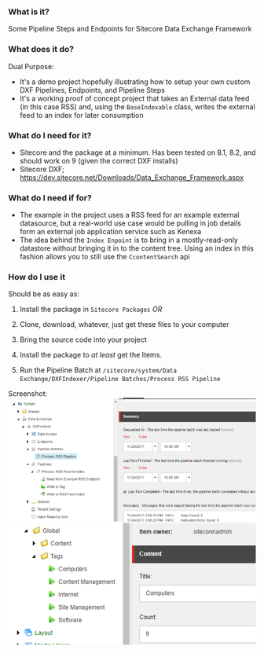 ### What is it? ###
Some Pipeline Steps and Endpoints for Sitecore Data Exchange Framework

### What does it do? ###

Dual Purpose:
- It's a demo project hopefully illustrating how to setup your own custom DXF Pipelines, Endpoints, and Pipeline Steps
- It's a working proof of concept project that takes an External data feed (in this case RSS) and, using the `BaseIndexable` class, writes the external feed to an index for later consumption

### What do I need for it? ###

- Sitecore and the package at a minimum.  Has been tested on 8.1, 8.2, and should work on 9 (given the correct DXF installs)
- Sitecore DXF; https://dev.sitecore.net/Downloads/Data_Exchange_Framework.aspx

### What do I need if for? ###

- The example in the project uses a RSS feed for an example external datasource, but a real-world use case would be pulling in job details form an external job application service such as Kenexa
- The idea behind the `Index Enpoint` is to bring in a mostly-read-only datastore without bringing it in to the content tree.  Using an index in this fashion allows you to still use the `CcontentSearch` api

### How do I use it ###
Should be as easy as:

1. Install the package in `Sitecore Packages`  _OR_

1. Clone, download, whatever, just get these files to your computer

1. Bring the source code into your project

1. Install the package to _at least_ get the Items.

1. Run the Pipeline Batch at `/sitecore/system/Data Exchange/DXFIndexer/Pipeline Batches/Process RSS Pipeline` 

Screenshot: 
![alt text](https://github.com/vandsh/sitecore-dxfindexer/raw/master/dxfScreenshot1.png "The Pipeline Batch")
![alt text](https://github.com/vandsh/sitecore-dxfindexer/raw/master/dxfScreenshot2.png "The Associated Tags")